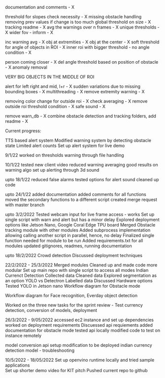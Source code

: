  documentation and comments - X
 
 threshold for slopes check necessity - X
 missing obstacle handling
 removing prev values if change is too much
 global threshold on size - X
 tracking readme - X
 avg the warnings over n frames - X
 unique thresholds - X
 wider fov - inform - X

 inc warning avg - X
 obj at extremities - X
 obj at the center - X
 soft threshold for angle of objects in ROI - X
 inner roi with bigger threshold - no angle condition - X

 person coming closer - X
 del angle threshold based on position of obstacle - X
 anomaly removal

 VERY BIG OBJECTS IN THE MIDDLE OF ROI

 alert for left right and mid, l+r - X
 sudden variations due to missing bounding boxes - X
 multithreading - X
 remove extremity warning - X

 removing color change for outside roi - X
 check averaging - X
 remove outside roi threshold condition - X
 safe sound - X


 remove warn_db - X
 combine obstacle detection and tracking folders, add readme - X

 Current progress:

TTS based alert system
Modified warning system by detecting obstacle state
Limited alert counts
Set up alert system for live demo

9/1/22
 worked on thresholds
 warning through file handling

10/1/22
 tested new client video
 reduced warning averaging
 good results on warning algo
 set up alerting through 3d sound

upto 18/1/22
 reduced false alarms
 tested options for alert sound
 cleaned up code

upto 24/1/22
 added documentation
 added comments for all functions
 moved the secondary functions to a different script
 created merge request with master branch

upto 3/2/2022
 Tested webcam input for live frame access - works
 Set up single script with warn and alert but has a minor delay
 Explored deployment options like Jetson Nano, Google Coral Edge TPU board
 Merged Obstacle tracking module with other modules
 Added subprocess implementation allowing calling another script in parallel, hence, no delay
 Finalized single function needed for module to be run
 Added requirements.txt for all modules
 updated gitignores, readmes, running documentation

upto 18/2/2022
 Crowd detection
 Discussed deployment techniques

22/2/2022 - 25/3/2022
 Merged modules
 Cleaned up and made code more modular
 Set up main repo with single script to access all modes
 Indian Currenct Detection
 Collected data
 Cleaned data
 Explored segmentation as an option
 YOLO vs Detectron
 Labelled data
 Discussed Hardware options
 Tested YOLO in Jetson nano
 Workflow diagram for Obstacle mode
 
 Workflow diagram for Face recognition, Everday object detection

 Worked on the three new tasks for the sprint review - Test currency detection, conversion of models, deployment

 26/3/2022 - 9/05/2022
 accessed ec2 instance and set up dependencies
 worked on deployment requirements
 Discuessed api requiements
 added documentation for obstacle mode
 tested api locally
 modified code to test on instance remotely

 model conversion 
 api setup
 modification to be deployed
 indian currency detection model - troubleshooting

 10/5/2022 - 18/05/2022
 Set up openvino runtime locally and tried sample applications\
 Set up shorter demo video for KIT pitch
 Pushed current repo to github
